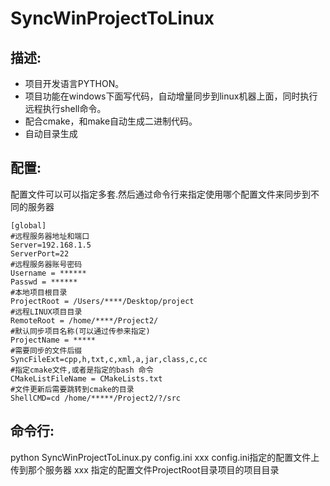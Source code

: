 SyncWinProjectToLinux
====
## 描述:
- 项目开发语言PYTHON。
- 项目功能在windows下面写代码，自动增量同步到linux机器上面，同时执行远程执行shell命令。
- 配合cmake，和make自动生成二进制代码。
- 自动目录生成

## 配置:
  配置文件可以可以指定多套.然后通过命令行来指定使用哪个配置文件来同步到不同的服务器
```
[global]
#远程服务器地址和端口
Server=192.168.1.5
ServerPort=22
#远程服务器账号密码
Username = ******
Passwd = ******
#本地项目根目录
ProjectRoot = /Users/****/Desktop/project
#远程LINUX项目目录
RemoteRoot = /home/****/Project2/
#默认同步项目名称(可以通过传参来指定)
ProjectName = *****
#需要同步的文件后缀
SyncFileExt=cpp,h,txt,c,xml,a,jar,class,c,cc
#指定cmake文件,或者是指定的bash 命令
CMakeListFileName = CMakeLists.txt
#文件更新后需要跳转到cmake的目录
ShellCMD=cd /home/*****/Project2/?/src
```

## 命令行:
python SyncWinProjectToLinux.py config.ini xxx
config.ini指定的配置文件上传到那个服务器
xxx 指定的配置文件ProjectRoot目录项目的项目目录

